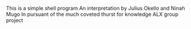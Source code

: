 This is a simple shell program
An interpretation by Julius Okello and Ninah Mugo
In pursuant of the much coveted thurst for knowledge
ALX group project
